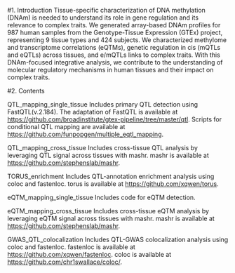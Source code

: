 #1. Introduction
Tissue-specific characterization of DNA methylation (DNAm) is needed to understand its role in gene regulation and its relevance to complex traits. We generated array-based DNAm profiles for 987 human samples from the Genotype-Tissue Expression (GTEx) project, representing 9 tissue types and 424 subjects. We characterized methylome and transcriptome correlations (eQTMs), genetic regulation in cis (mQTLs and eQTLs) across tissues, and e/mQTLs links to complex traits. With this DNAm-focused integrative analysis, we contribute to the understanding of molecular regulatory mechanisms in human tissues and their impact on complex traits.


#2. Contents

QTL_mapping_single_tissue
Includes primary QTL detection using FastQTL(v.2.184). The adaptation of FastQTL is available at https://github.com/broadinstitute/gtex-pipeline/tree/master/qtl. Scripts for conditional QTL mapping are available at https://github.com/funpopgen/multiple_eqtl_mapping.

QTL_mapping_cross_tissue
Includes cross-tissue QTL analysis by leveraging QTL signal across tissues with mashr. mashr is available at https://github.com/stephenslab/mashr.  

TORUS_enrichment
Includes QTL-annotation enrichment analysis using coloc and fastenloc. torus is available at https://github.com/xqwen/torus.

eQTM_mapping_single_tissue
Includes code for eQTM detection.

eQTM_mapping_cross_tissue
Includes cross-tissue eQTM analysis by leveraging eQTM signal across tissues with mashr. mashr is available at https://github.com/stephenslab/mashr.

GWAS_QTL_colocalization
Includes QTL-GWAS colocalization analysis using coloc and fastenloc. fastenloc is available at https://github.com/xqwen/fastenloc. coloc is available at https://github.com/chr1swallace/coloc/.

